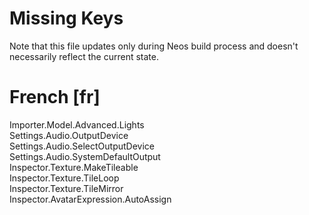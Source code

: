 # Missing Keys
Note that this file updates only during Neos build process and doesn't necessarily reflect the current state.

# French [fr]
Importer.Model.Advanced.Lights  
Settings.Audio.OutputDevice  
Settings.Audio.SelectOutputDevice  
Settings.Audio.SystemDefaultOutput  
Inspector.Texture.MakeTileable  
Inspector.Texture.TileLoop  
Inspector.Texture.TileMirror  
Inspector.AvatarExpression.AutoAssign  

